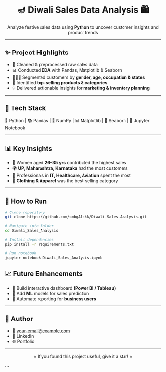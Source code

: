 <h1 align="center">🪔 Diwali Sales Data Analysis 🛍️</h1>

<p align="center">
  Analyze festive sales data using <b>Python</b> to uncover customer insights and product trends  
</p>

---

## ✨ Project Highlights

- 🧹 Cleaned & preprocessed raw sales data
- 📊 Conducted **EDA** with Pandas, Matplotlib & Seaborn
- 👩‍👩‍👧 Segmented customers by **gender, age, occupation & states**
- 🛒 Identified **top-selling products & categories**
- 💡 Delivered actionable insights for **marketing & inventory planning**

---

## 🔧 Tech Stack

🐍 Python | 📚 Pandas | 🔢 NumPy | 📊 Matplotlib | 🎨 Seaborn | 📓 Jupyter Notebook

---

## 📊 Key Insights

- 👩 Women aged **26–35 yrs** contributed the highest sales
- 🌍 **UP, Maharashtra, Karnataka** had the most customers
- 💼 Professionals in **IT, Healthcare, Aviation** spent the most
- 👗 **Clothing & Apparel** was the best-selling category

---

## 🚀 How to Run

```bash
# Clone repository
git clone https://github.com/smbgAlokk/Diwali-Sales-Analysis.git

# Navigate into folder
cd Diwali_Sales_Analysis

# Install dependencies
pip install -r requirements.txt

# Run notebook
jupyter notebook Diwali_Sales_Analysis.ipynb
```

## 📈 Future Enhancements

- 📌 Build interactive dashboard **(Power BI / Tableau)**
- 🤖 Add **ML** models for sales prediction
- 📢 Automate reporting for **business users**

---

## 🙋 Author

- 📧 your-email@example.com
- 🔗 LinkedIn
- 🌐 Portfolio

---

<p align="center">⭐ If you found this project useful, give it a star! ⭐</p> ```
